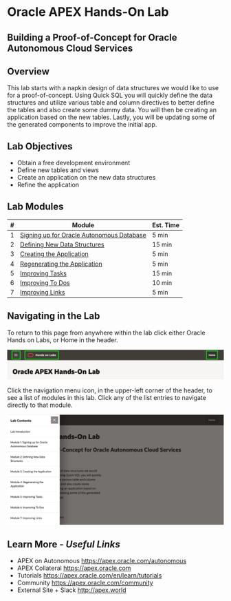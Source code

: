 # Oracle APEX Hands-On Lab

## Building a Proof-of-Concept for Oracle Autonomous Cloud Services

## Overview
This lab starts with a napkin design of data structures we would
like to use for a proof-of-concept. Using Quick SQL you will quickly
define the data structures and utilize various table and column
directives to better define the tables and also create some
dummy data. You will then be creating an application based on
the new tables. Lastly, you will be updating some of the generated
components to improve the initial app.

## Lab Objectives

* Obtain a free development environment
* Define new tables and views
* Create an application on the new data structures
* Refine the application

## Lab Modules

| # | Module | Est. Time |
| --- | --- | --- |
| 1 | [Signing up for Oracle Autonomous Database](1-sign-up-atp.md) | 5 min |
| 2 | [Defining New Data Structures](2-using-quick-sql.md) | 15 min |
| 3 | [Creating the Application](3-create-app.md) | 5 min |
| 4 | [Regenerating the Application](4-regen-app.md) | 5 min |
| 5 | [Improving Tasks](5-improving-tasks.md) | 15 min |
| 6 | [Improving To Dos](6-improving-todos.md) | 10 min |
| 7 | [Improving Links](7-improving-links.md) | 5 min |

## Navigating in the Lab
To return to this page from anywhere within the lab click either Oracle Hands on Labs, or Home in the header.

![](images/0/lab-header.png)

Click the navigation menu icon, in the upper-left corner of the header, to see a list of modules in this lab. Click any of the list entries to navigate directly to that module.

![](images/0/lab-menu.png)

## Learn More - *Useful Links*

- APEX on Autonomous   https://apex.oracle.com/autonomous
- APEX Collateral   https://apex.oracle.com
- Tutorials   https://apex.oracle.com/en/learn/tutorials
- Community   https://apex.oracle.com/community
- External Site + Slack   http://apex.world

